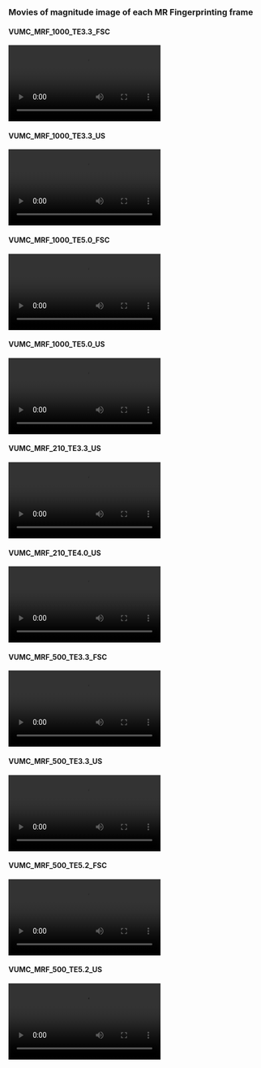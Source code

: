 ### Movies of magnitude image of each MR Fingerprinting frame

#### VUMC_MRF_1000_TE3.3_FSC
<video controls="controls">
  <source type="video/mp4" src="VUMC_MRF_1000_TE3.3_FSC.mp4"></source>
</video>

#### VUMC_MRF_1000_TE3.3_US
<video controls="controls">
  <source type="video/mp4" src="VUMC_MRF_1000_TE3.3_US.mp4"></source>
</video>

#### VUMC_MRF_1000_TE5.0_FSC
<video controls="controls">
  <source type="video/mp4" src="VUMC_MRF_1000_TE5.0_FSC.mp4"></source>
</video>

#### VUMC_MRF_1000_TE5.0_US
<video controls="controls">
  <source type="video/mp4" src="VUMC_MRF_1000_TE5.0_US.mp4"></source>
</video>

#### VUMC_MRF_210_TE3.3_US
<video controls="controls">
  <source type="video/mp4" src="VUMC_MRF_210_TE3.3_US.mp4"></source>
</video>

#### VUMC_MRF_210_TE4.0_US
<video controls="controls">
  <source type="video/mp4" src="VUMC_MRF_210_TE4.0_US.mp4"></source>
</video>

#### VUMC_MRF_500_TE3.3_FSC
<video controls="controls">
  <source type="video/mp4" src="VUMC_MRF_500_TE3.3_FSC.mp4"></source>
</video>

#### VUMC_MRF_500_TE3.3_US
<video controls="controls">
  <source type="video/mp4" src="VUMC_MRF_500_TE3.3_US.mp4"></source>
</video>

#### VUMC_MRF_500_TE5.2_FSC
<video controls="controls">
  <source type="video/mp4" src="VUMC_MRF_500_TE5.2_FSC.mp4"></source>
</video>

#### VUMC_MRF_500_TE5.2_US
<video controls="controls">
  <source type="video/mp4" src="VUMC_MRF_500_TE5.2_US.mp4"></source>
</video>